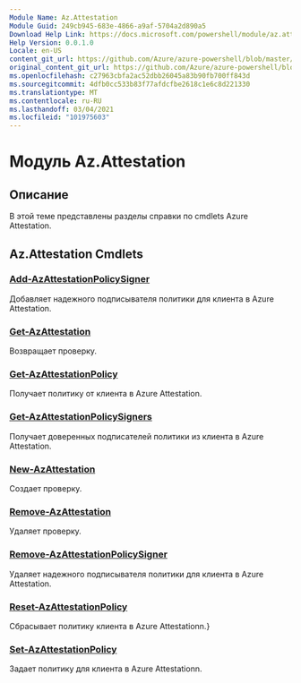 ```yaml
---
Module Name: Az.Attestation
Module Guid: 249cb945-683e-4866-a9af-5704a2d890a5
Download Help Link: https://docs.microsoft.com/powershell/module/az.attestation
Help Version: 0.0.1.0
Locale: en-US
content_git_url: https://github.com/Azure/azure-powershell/blob/master/src/Attestation/Attestation/help/Az.Attestation.md
original_content_git_url: https://github.com/Azure/azure-powershell/blob/master/src/Attestation/Attestation/help/Az.Attestation.md
ms.openlocfilehash: c27963cbfa2ac52dbb26045a83b90fb700ff843d
ms.sourcegitcommit: 4dfb0cc533b83f77afdcfbe2618c1e6c8d221330
ms.translationtype: MT
ms.contentlocale: ru-RU
ms.lasthandoff: 03/04/2021
ms.locfileid: "101975603"
---
```

# Модуль Az.Attestation
## Описание
В этой теме представлены разделы справки по cmdlets Azure Attestation.

## Az.Attestation Cmdlets
### [Add-AzAttestationPolicySigner](Add-AzAttestationPolicySigner.md)
Добавляет надежного подписывателя политики для клиента в Azure Attestation.

### [Get-AzAttestation](Get-AzAttestation.md)
Возвращает проверку.

### [Get-AzAttestationPolicy](Get-AzAttestationPolicy.md)
Получает политику от клиента в Azure Attestation.

### [Get-AzAttestationPolicySigners](Get-AzAttestationPolicySigners.md)
Получает доверенных подписателей политики из клиента в Azure Attestation.

### [New-AzAttestation](New-AzAttestation.md)
Создает проверку.

### [Remove-AzAttestation](Remove-AzAttestation.md)
Удаляет проверку.

### [Remove-AzAttestationPolicySigner](Remove-AzAttestationPolicySigner.md)
Удаляет надежного подписывателя политики для клиента в Azure Attestation.

### [Reset-AzAttestationPolicy](Reset-AzAttestationPolicy.md)
Сбрасывает политику клиента в Azure Attestationn.}

### [Set-AzAttestationPolicy](Set-AzAttestationPolicy.md)
Задает политику для клиента в Azure Attestationn.

